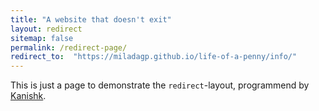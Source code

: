 ```yaml
---
title: "A website that doesn't exit"
layout: redirect
sitemap: false
permalink: /redirect-page/
redirect_to:  "https://miladagp.github.io/life-of-a-penny/info/"
---
```

This is just a page to demonstrate the `redirect`-layout, programmend by [Kanishk](http://codingtips.kanishkkunal.in/about/).
